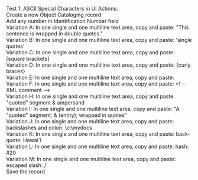 Test 1: ASCII Special Characters in UI
Actions:  
  Create a new Object Cataloging record  
  Add any number in Identification Number field  
  Variation A: In one single and one multiline text area, copy and paste: "This sentence is wrapped in double quotes."  
  Variation B: In one single and one multiline text area, copy and paste: 'single quotes'  
  Variation C: In one single and one multiline text area, copy and paste: [square brackets]  
  Variation D: In one single and one multiline text area, copy and paste: {curly braces}  
  Variation E: In one single and one multiline text area, copy and paste: <angle brackets>  
  Variation F: In one single and one multiline text area, copy and paste: <! -- XML comment -->  
  Variation H: In one single and one multiline text area, copy and paste: "quoted" segment & ampersand  
  Variation I: In one single and one multiline text area, copy and paste: "A "quoted" segment; & (entity); wrapped in quotes"  
  Variation J: In one single and one multiline text area, copy and paste: backslashes and colon: \c:\mydocs  
  Variation K: In one single and one multiline text area, copy and paste: back-quote: Hawai`i  
  Variation L: In one single and one multiline text area, copy and paste: hash: #20  
  Variation M: In one single and one multiline text area, copy and paste: escaped slash: \/  
  Save the record